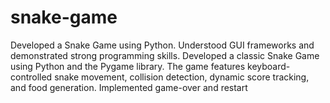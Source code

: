 # snake-game
Developed  a Snake Game using Python. Understood GUI frameworks and demonstrated strong programming skills. Developed a classic Snake Game using Python and the Pygame library. The game features keyboard-controlled snake movement, collision detection, dynamic score tracking, and food generation. Implemented game-over and restart 
